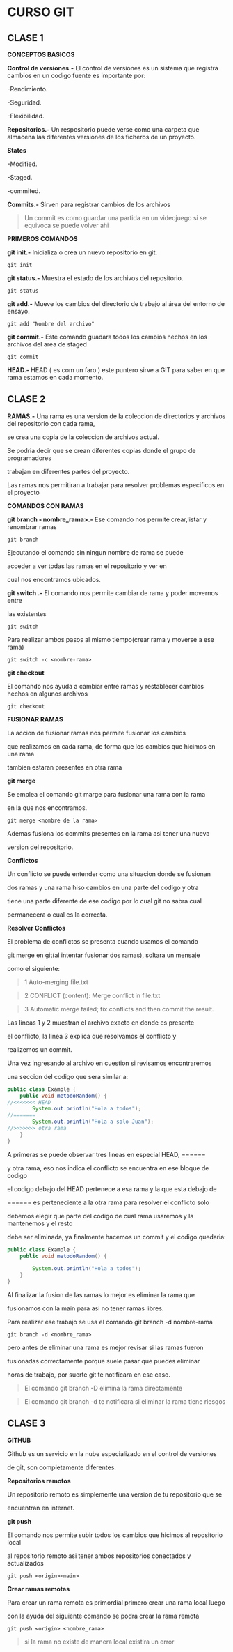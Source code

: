 # CURSO GIT
## CLASE 1  
**CONCEPTOS BASICOS**

**Control de versiones.-** El control de versiones es un sistema que registra cambios en un codigo fuente es importante por:

-Rendimiento.

-Seguridad.

-Flexibilidad.

**Repositorios.-**
Un respositorio puede verse como una carpeta que almacena las diferentes versiones de los ficheros de un proyecto.

**States**

-Modified.

-Staged.

-commited.

**Commits.-**
Sirven para registrar cambios de los archivos

>Un commit es como guardar una partida en un videojuego si se equivoca se puede volver ahi
 

**PRIMEROS COMANDOS**

**git init.-**
Inicializa o crea un nuevo repositorio en git.

`git init`

**git status.-**
Muestra el estado de los archivos del repositorio.

`git status`

**git add.-**
Mueve los cambios del directorio de trabajo al área del entorno de ensayo.

`git add "Nombre del archivo"`

**git commit.-**
Este comando guadara todos los cambios hechos en los archivos del area de staged

`git commit`

**HEAD.-**
HEAD ( es com un faro ) este puntero sirve a GIT para saber 
en que rama estamos en cada momento.
## CLASE 2
**RAMAS.-**
Una rama es una version de la coleccion de directorios y archivos del repositorio 
con cada rama, 

se crea una copia de la coleccion de archivos actual.

Se podria decir que se crean diferentes copias donde el grupo de programadores

trabajan en diferentes partes del proyecto.

Las ramas nos permitiran a trabajar para resolver problemas especificos 
en el proyecto

**COMANDOS CON RAMAS**

**git branch <nombre_rama>.-**
Ese comando nos permite crear,listar y renombrar ramas 

`git branch`

Ejecutando el comando sin ningun nombre de rama se puede

acceder a ver todas las ramas en el repositorio y ver en

cual nos encontramos ubicados.

**git switch <nombre-rama>.-**
El comando nos permite cambiar de rama y poder movernos entre 

las existentes

`git switch`

Para realizar ambos pasos al mismo tiempo(crear rama y moverse a ese rama)

`git switch -c <nombre-rama>`

**git checkout**

El comando nos ayuda a cambiar entre ramas y restablecer cambios hechos en algunos archivos

`git checkout`

**FUSIONAR RAMAS**

La accion de fusionar ramas nos permite fusionar los cambios 

que realizamos en cada rama, de forma que los cambios que hicimos en una rama 

tambien estaran presentes en otra rama

**git merge**

Se emplea el comando git marge para fusionar una rama con la rama 

en la que nos encontramos.

`git merge <nombre de la rama>`

Ademas fusiona los commits presentes en la rama asi tener una nueva 

version del repositorio.

**Conflictos**

Un conflicto se puede entender como una situacion donde se fusionan

dos ramas y una rama hiso cambios en una parte del codigo y otra 

tiene una parte diferente de ese codigo por lo cual git no sabra cual

permanecera o cual es la correcta.

**Resolver Conflictos**

El problema de conflictos se presenta cuando usamos el comando 

git merge en git(al intentar fusionar dos ramas), soltara un mensaje

como el siguiente:

>1 Auto-merging file.txt

>2 CONFLICT (content): Merge conflict in file.txt

>3 Automatic merge failed; fix conflicts and then commit the result.

Las lineas 1 y 2 muestran el archivo exacto en donde es presente

el conflicto, la linea 3 explica que resolvamos el conflicto y 

realizemos un commit.

Una vez ingresando al archivo en cuestion si revisamos encontraremos

una seccion del codigo que sera similar a:

```java
public class Example {
    public void metodoRandom() {
//<<<<<<< HEAD
        System.out.println("Hola a todos");
//=======
        System.out.println("Hola a solo Juan");
//>>>>>>> otra rama
    }
}
```
A primeras se puede observar tres lineas en especial HEAD, ======

y otra rama, eso nos indica el conflicto se encuentra en ese bloque de codigo

el codigo debajo del HEAD pertenece a esa rama y la que esta debajo de 

====== es perteneciente a la otra rama para resolver el conflicto solo

debemos elegir que parte del codigo de cual rama usaremos y la mantenemos y el resto

debe ser eliminada, ya finalmente hacemos un commit y el codigo quedaria:

```java
public class Example {
    public void metodoRandom() {

        System.out.println("Hola a todos");
    }
}
```

Al finalizar la fusion de las ramas lo mejor es eliminar la rama que 

fusionamos con la main para asi no tener ramas libres.

Para realizar ese trabajo se usa el comando git branch -d nombre-rama

`git branch -d <nombre_rama>`

pero antes de eliminar una rama es mejor revisar si las ramas fueron 

fusionadas correctamente porque suele pasar que puedes eliminar

horas de trabajo, por suerte git te notificara en ese caso.

>El comando git branch -D elimina la rama directamente

>El comando git branch -d te notificara si eliminar la rama tiene riesgos

## CLASE 3

**GITHUB**

Github es un servicio en la nube especializado en el control de versiones

de git, son completamente diferentes.

**Repositorios remotos**

Un repositorio remoto es simplemente una version de tu repositorio que se 

encuentran en internet.

**git push**

El comando nos permite subir todos los cambios que hicimos al repositorio local

al repositorio remoto asi tener ambos repositorios conectados y actualizados

`git push <origin><main>`

**Crear ramas remotas**

Para crear un rama remota es primordial primero crear una rama local luego

con la ayuda del siguiente comando se podra crear la rama remota

`git push <origin> <nombre_rama>`

>si la rama no existe de manera local existira un error 

